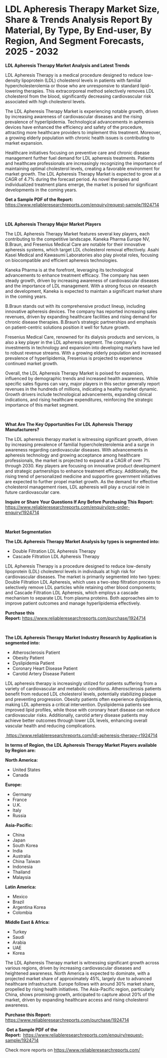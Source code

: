 <p><h1>LDL Apheresis Therapy Market Size, Share & Trends Analysis Report By Material, By Type, By End-user, By Region, And Segment Forecasts, 2025 - 2032</h1></p><p><strong>LDL Apheresis Therapy Market Analysis and Latest Trends</strong></p>
<p><p>LDL Apheresis Therapy is a medical procedure designed to reduce low-density lipoprotein (LDL) cholesterol levels in patients with familial hypercholesterolemia or those who are unresponsive to standard lipid-lowering therapies. This extracorporeal method selectively removes LDL cholesterol from the blood, significantly decreasing cardiovascular risk associated with high cholesterol levels.</p><p>The LDL Apheresis Therapy Market is experiencing notable growth, driven by increasing awareness of cardiovascular diseases and the rising prevalence of hyperlipidemia. Technological advancements in apheresis devices have enhanced the efficiency and safety of the procedure, attracting more healthcare providers to implement this treatment. Moreover, a growing elderly population with chronic health issues is contributing to market expansion.</p><p>Healthcare initiatives focusing on preventive care and chronic disease management further fuel demand for LDL apheresis treatments. Patients and healthcare professionals are increasingly recognizing the importance of maintaining optimal cholesterol levels, creating a favorable environment for market growth. The LDL Apheresis Therapy Market is expected to grow at a CAGR of 4.7% during the forecast period. As novel therapies and individualized treatment plans emerge, the market is poised for significant developments in the coming years.</p></p>
<p><strong>Get a Sample PDF of the Report:&nbsp;</strong> <a href="https://www.reliableresearchreports.com/enquiry/request-sample/1924714?utm_campaign=2960&utm_medium=2&utm_source=Github&utm_content=ia&utm_term=28032025&utm_id=ldl-apheresis-therapy">https://www.reliableresearchreports.com/enquiry/request-sample/1924714</a></p>
<p>&nbsp;</p>
<p><strong>LDL Apheresis Therapy Major Market Players</strong></p>
<p><p>The LDL Apheresis Therapy Market features several key players, each contributing to the competitive landscape. Kaneka Pharma Europe NV, B.Braun, and Fresenius Medical Care are notable for their innovative apheresis systems, which target LDL cholesterol removal effectively. Asahi Kasei Medical and Kawasumi Laboratories also play pivotal roles, focusing on biocompatible and efficient apheresis technologies.</p><p>Kaneka Pharma is at the forefront, leveraging its technological advancements to enhance treatment efficacy. The company has seen steady growth, driven by increasing awareness of cardiovascular diseases and the importance of LDL management. With a strong focus on research and development, Kaneka is expected to maintain a significant market share in the coming years.</p><p>B.Braun stands out with its comprehensive product lineup, including innovative apheresis devices. The company has reported increasing sales revenues, driven by expanding healthcare facilities and rising demand for chronic disease therapies. B.Braun’s strategic partnerships and emphasis on patient-centric solutions position it well for future growth.</p><p>Fresenius Medical Care, renowned for its dialysis products and services, is also a key player in the LDL apheresis segment. The company's investments in technology and expansion into developing markets have led to robust revenue streams. With a growing elderly population and increased prevalence of hyperlipidemia, Fresenius is projected to experience continued market growth.</p><p>Overall, the LDL Apheresis Therapy Market is poised for expansion, influenced by demographic trends and increased health awareness. While specific sales figures can vary, major players in this sector generally report revenues in the hundreds of millions, indicating a healthy market dynamic. Growth drivers include technological advancements, expanding clinical indications, and rising healthcare expenditures, reinforcing the strategic importance of this market segment.</p></p>
<p>&nbsp;</p>
<p><strong>What Are The Key Opportunities For LDL Apheresis Therapy Manufacturers?</strong></p>
<p><p>The LDL apheresis therapy market is witnessing significant growth, driven by increasing prevalence of familial hypercholesterolemia and a surge in awareness regarding cardiovascular diseases. With advancements in apheresis technology and growing acceptance among healthcare professionals, the market is projected to expand at a CAGR of over 7% through 2030. Key players are focusing on innovative product development and strategic partnerships to enhance treatment efficacy. Additionally, the rising trend of personalized medicine and supportive government initiatives are expected to further propel market growth. As the demand for effective cholesterol management rises, LDL apheresis will play a crucial role in future cardiovascular care.</p></p>
<p><strong>Inquire or Share Your Questions If Any Before Purchasing This Report:</strong> <a href="https://www.reliableresearchreports.com/enquiry/pre-order-enquiry/1924714?utm_campaign=2960&utm_medium=2&utm_source=Github&utm_content=ia&utm_term=28032025&utm_id=ldl-apheresis-therapy">https://www.reliableresearchreports.com/enquiry/pre-order-enquiry/1924714</a></p>
<p>&nbsp;</p>
<p><strong>Market Segmentation</strong></p>
<p><strong>The LDL Apheresis Therapy Market Analysis by types is segmented into:</strong></p>
<p><ul><li>Double Filtration LDL Apheresis Therapy</li><li>Cascade Filtration LDL Apheresis Therapy</li></ul></p>
<p><p>LDL Apheresis Therapy is a procedure designed to reduce low-density lipoprotein (LDL) cholesterol levels in individuals at high risk for cardiovascular diseases. The market is primarily segmented into two types: Double Filtration LDL Apheresis, which uses a two-step filtration process to selectively remove LDL particles while retaining other blood components; and Cascade Filtration LDL Apheresis, which employs a cascade mechanism to separate LDL from plasma proteins. Both approaches aim to improve patient outcomes and manage hyperlipidemia effectively.</p></p>
<p><strong>Purchase this Report:&nbsp;</strong><a href="https://www.reliableresearchreports.com/purchase/1924714?utm_campaign=2960&utm_medium=2&utm_source=Github&utm_content=ia&utm_term=28032025&utm_id=ldl-apheresis-therapy">https://www.reliableresearchreports.com/purchase/1924714</a></p>
<p>&nbsp;</p>
<p><strong>The LDL Apheresis Therapy Market Industry Research by Application is segmented into:</strong></p>
<p><ul><li>Atherosclerosis Patient</li><li>Obesity Patient</li><li>Dyslipidemia Patient</li><li>Coronary Heart Disease Patient</li><li>Carotid Artery Disease Patient</li></ul></p>
<p><p>LDL apheresis therapy is increasingly utilized for patients suffering from a variety of cardiovascular and metabolic conditions. Atherosclerosis patients benefit from reduced LDL cholesterol levels, potentially stabilizing plaque and preventing progression. Obesity patients often experience dyslipidemia, making LDL apheresis a critical intervention. Dyslipidemia patients see improved lipid profiles, while those with coronary heart disease can reduce cardiovascular risks. Additionally, carotid artery disease patients may achieve better outcomes through lower LDL levels, enhancing overall vascular health and reducing complications.</p></p>
<p><a href="https://www.reliableresearchreports.com/ldl-apheresis-therapy-r1924714?utm_campaign=2960&utm_medium=2&utm_source=Github&utm_content=ia&utm_term=28032025&utm_id=ldl-apheresis-therapy">&nbsp;https://www.reliableresearchreports.com/ldl-apheresis-therapy-r1924714</a></p>
<p><strong>In terms of Region, the LDL Apheresis Therapy Market Players available by Region are:</strong></p>
<p>
    <p> <strong> North America: </strong>
        <ul>
            <li>United States</li>
            <li>Canada</li>
        </ul>
        </p> 
    <p> <strong> Europe: </strong>
        <ul>
            <li>Germany</li>
            <li>France</li>
            <li>U.K.</li>
            <li>Italy</li>
            <li>Russia</li>
        </ul>
        </p> 
    <p> <strong> Asia-Pacific: </strong>
        <ul>
            <li>China</li>
            <li>Japan</li>
            <li>South Korea</li>
            <li>India</li>
            <li>Australia</li>
            <li>China Taiwan</li>
            <li>Indonesia</li>
            <li>Thailand</li>
            <li>Malaysia</li>
        </ul>
        </p> 
    <p> <strong> Latin America: </strong>
        <ul>
            <li>Mexico</li>
            <li>Brazil</li>
            <li>Argentina Korea</li>
            <li>Colombia</li>
        </ul>
        </p> 
    <p> <strong> Middle East & Africa: </strong>
        <ul>
            <li>Turkey</li>
            <li>Saudi</li>
            <li>Arabia</li>
            <li>UAE</li>
            <li>Korea</li>
        </ul>
    </p>
    </p>
<p><p>The LDL Apheresis Therapy market is witnessing significant growth across various regions, driven by increasing cardiovascular diseases and heightened awareness. North America is expected to dominate, with a projected market share of approximately 45%, largely due to advanced healthcare infrastructure. Europe follows with around 30% market share, propelled by rising health initiatives. The Asia-Pacific region, particularly China, shows promising growth, anticipated to capture about 20% of the market, driven by expanding healthcare access and rising cholesterol awareness.</p></p>
<p><strong>Purchase this Report: </strong><a href="https://www.reliableresearchreports.com/purchase/1924714?utm_campaign=2960&utm_medium=2&utm_source=Github&utm_content=ia&utm_term=28032025&utm_id=ldl-apheresis-therapy">https://www.reliableresearchreports.com/purchase/1924714</a></p>
<p>&nbsp;<strong>Get a Sample PDF of the Report:&nbsp;&nbsp;</strong><a href="https://www.reliableresearchreports.com/enquiry/request-sample/1924714?utm_campaign=2960&utm_medium=2&utm_source=Github&utm_content=ia&utm_term=28032025&utm_id=ldl-apheresis-therapy">https://www.reliableresearchreports.com/enquiry/request-sample/1924714</a></p>
<p><strong></strong></p>
<p>Check more reports on <a href="https://www.reliableresearchreports.com/?utm_campaign=2960&utm_medium=2&utm_source=Github&utm_content=ia&utm_term=28032025&utm_id=ldl-apheresis-therapy">https://www.reliableresearchreports.com/</a></p>